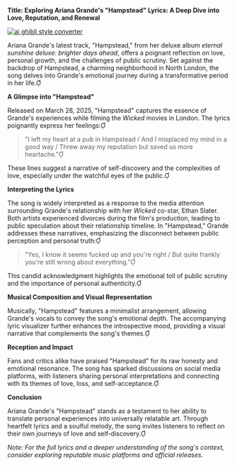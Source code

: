**Title: Exploring Ariana Grande's "Hampstead" Lyrics: A Deep Dive into Love, Reputation, and Renewal**

[![ai ghibli style converter](https://i.imgur.com/dwt8Y5G.gif)](https://witbeam.net/slzx)

Ariana Grande's latest track, "Hampstead," from her deluxe album *eternal sunshine deluxe: brighter days ahead*, offers a poignant reflection on love, personal growth, and the challenges of public scrutiny. Set against the backdrop of Hampstead, a charming neighborhood in North London, the song delves into Grande's emotional journey during a transformative period in her life.

**A Glimpse into "Hampstead"**

Released on March 28, 2025, "Hampstead" captures the essence of Grande's experiences while filming the *Wicked* movies in London. The lyrics poignantly express her feelings:

> "I left my heart at a pub in Hampstead / And I misplaced my mind in a good way / Threw away my reputation but saved us more heartache."

These lines suggest a narrative of self-discovery and the complexities of love, especially under the watchful eyes of the public.

**Interpreting the Lyrics**

The song is widely interpreted as a response to the media attention surrounding Grande's relationship with her *Wicked* co-star, Ethan Slater. Both artists experienced divorces during the film's production, leading to public speculation about their relationship timeline. In "Hampstead," Grande addresses these narratives, emphasizing the disconnect between public perception and personal truth:

> "Yes, I know it seems fucked up and you're right / But quite frankly you're still wrong about everything."

This candid acknowledgment highlights the emotional toll of public scrutiny and the importance of personal authenticity.

**Musical Composition and Visual Representation**

Musically, "Hampstead" features a minimalist arrangement, allowing Grande's vocals to convey the song's emotional depth. The accompanying lyric visualizer further enhances the introspective mood, providing a visual narrative that complements the song's themes.

**Reception and Impact**

Fans and critics alike have praised "Hampstead" for its raw honesty and emotional resonance. The song has sparked discussions on social media platforms, with listeners sharing personal interpretations and connecting with its themes of love, loss, and self-acceptance.

**Conclusion**

Ariana Grande's "Hampstead" stands as a testament to her ability to translate personal experiences into universally relatable art. Through heartfelt lyrics and a soulful melody, the song invites listeners to reflect on their own journeys of love and self-discovery.

*Note: For the full lyrics and a deeper understanding of the song's context, consider exploring reputable music platforms and official releases.* 